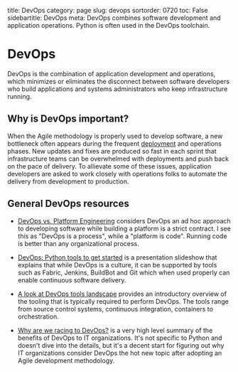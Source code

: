 title: DevOps
category: page
slug: devops
sortorder: 0720
toc: False
sidebartitle: DevOps
meta: DevOps combines software development and application operations. Python is often used in the DevOps toolchain.


# DevOps
DevOps is the combination of application development and operations, which
minimizes or eliminates the disconnect between software developers who build 
applications and systems administrators who keep infrastructure running.


## Why is DevOps important?
When the Agile methodology is properly used to develop software, a new
bottleneck often appears during the frequent [deployment](/deployment.html) 
and operations phases. New updates and fixes are produced so fast in each 
sprint that infrastructure teams can be overwhelmed with deployments and 
push back on the pace of delivery. To allievate some of these issues, 
application developers are asked to work closely with operations folks to
automate the delivery from development to production. 


## General DevOps resources
* [DevOps vs. Platform Engineering](https://alexgaynor.net/2015/mar/06/devops-vs-platform-engineering/)
  considers DevOps an ad hoc approach to developing software while building
  a platform is a strict contract. I see this as "DevOps is a process", 
  while a "platform is code". Running code is better than any organizational 
  process.

* [DevOps: Python tools to get started](https://speakerdeck.com/victorneo/devops-python-tools-to-get-started)
  is a presentation slideshow that explains that while DevOps is a culture, 
  it can be supported by tools such as Fabric, Jenkins, BuildBot and Git
  which when used properly can enable continuous software delivery.

* [A look at DevOps tools landscape](https://devup.co/a-look-at-devops-tools-landscape-7220099c6b81)
  provides an introductory overview of the tooling that is typically
  required to perform DevOps. The tools range from source control systems,
  continuous integration, containers to orchestration.

* [Why are we racing to DevOps?](http://www.cio.com/article/3015237/application-development/why-are-we-racing-to-devops.html)
  is a very high level summary of the benefits of DevOps to IT organizations.
  It's not specific to Python and doesn't dive into the details, but it's 
  a decent start for figuring out why IT organizations consider DevOps the
  hot new topic after adopting an Agile development methodology.

